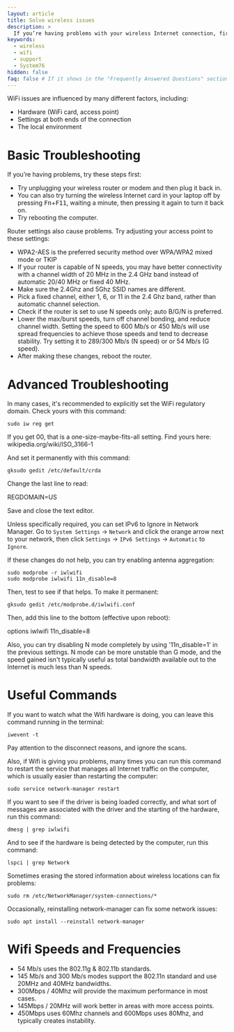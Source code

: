 ```yaml
---
layout: article
title: Solve wireless issues
description: >
  If you’re having problems with your wireless Internet connection, first try unplugging your wireless router or modem for a minute then plug it back in. You can also try turning the wireless Internet card in your laptop off by pressing <kbd>Fn</kbd>+<kbd>F11</kbd>, then pressing it again to turn it back on.  If you are still having problems, take a look at the suggestions in this article.
keywords:
  - wireless
  - wifi
  - support
  - System76
hidden: false
faq: false # If it shows in the "Frequently Answered Questions" section
---
```


WiFi issues are influenced by many different factors, including:

-   Hardware (WiFi card, access point)
-   Settings at both ends of the connection
-   The local environment

# Basic Troubleshooting

If you’re having problems, try these steps first:

- Try unplugging your wireless router or modem and then plug it back in.
- You can also try turning the wireless Internet card in your laptop off by pressing <kbd>Fn</kbd>+<kbd>F11</kbd>, waiting a minute, then pressing it again to turn it back on.
- Try rebooting the computer.

Router settings also cause problems.  Try adjusting your access point to these settings:

- WPA2-AES is the preferred security method over WPA/WPA2 mixed mode or TKIP
- If your router is capable of N speeds, you may have better connectivity with a channel width of 20 MHz in the 2.4 GHz band instead of automatic 20/40 MHz or fixed 40 MHz.
- Make sure the 2.4Ghz and 5Ghz SSID names are different.
- Pick a fixed channel, either 1, 6, or 11 in the 2.4 Ghz band, rather than automatic channel selection.
- Check if the router is set to use N speeds only; auto B/G/N is preferred.
- Lower the max/burst speeds, turn off channel bonding, and reduce channel width.  Setting the speed to 600 Mb/s or 450 Mb/s will use spread frequencies to achieve those speeds and tend to decrease stability.  Try setting it to 289/300 Mb/s (N speed) or or 54 Mb/s (G speed).
- After making these changes, reboot the router.

# Advanced Troubleshooting

In many cases, it's recommended to explicitly set the WiFi regulatory domain. Check yours with this command:

`sudo iw reg get`

If you get 00, that is a one-size-maybe-fits-all setting. Find yours here: wikipedia.org/wiki/ISO_3166-1

And set it permanently with this command:

`gksudo gedit /etc/default/crda`

Change the last line to read:

REGDOMAIN=US

Save and close the text editor.

Unless specifically required, you can set IPv6 to Ignore in Network Manager. Go to `System Settings` -> `Network` and click the orange arrow next to your network, then click `Settings` -> `IPv6 Settings` -> `Automatic` to `Ignore`.

If these changes do not help, you can try enabling antenna aggregation:

```
sudo modprobe -r iwlwifi
sudo modprobe iwlwifi 11n_disable=8
```

Then, test to see if that helps.  To make it permanent:

`gksudo gedit /etc/modprobe.d/iwlwifi.conf`

Then, add this line to the bottom (effective upon reboot):

options iwlwifi 11n_disable=8

Also, you can try disabling N mode completely by using '11n_disable=1' in the previous settings.  N mode can be more unstable than G mode, and the speed gained isn't typically useful as total bandwidth available out to the Internet is much less than N speeds.

# Useful Commands

If you want to watch what the Wifi hardware is doing, you can leave this command running in the terminal:

`iwevent -t`

Pay attention to the disconnect reasons, and ignore the scans.

Also, if Wifi is giving you problems, many times you can run this command to restart the service that manages all Internet traffic on the computer, which is usually easier than restarting the computer:

`sudo service network-manager restart`

If you want to see if the driver is being loaded correctly, and what sort of messages are associated with the driver and the starting of the hardware, run this command:

`dmesg | grep iwlwifi`

And to see if the hardware is being detected by the computer, run this command:

`lspci | grep Network`

Sometimes erasing the stored information about wireless locations can fix problems:

`sudo rm /etc/NetworkManager/system-connections/*`

Occasionally, reinstalling network-manager can fix some network issues:

`sudo apt install --reinstall network-manager`

# Wifi Speeds and Frequencies

- 54 Mb/s uses the 802.11g & 802.11b standards.
- 145 Mb/s and 300 Mb/s modes support the 802.11n standard and use 20MHz and 40MHz bandwidths.
- 300Mbps / 40Mhz will provide the maximum performance in most cases.
- 145Mbps / 20MHz will work better in areas with more access points.
- 450Mbps uses 60Mhz channels and 600Mbps uses 80Mhz, and typically creates instability.
